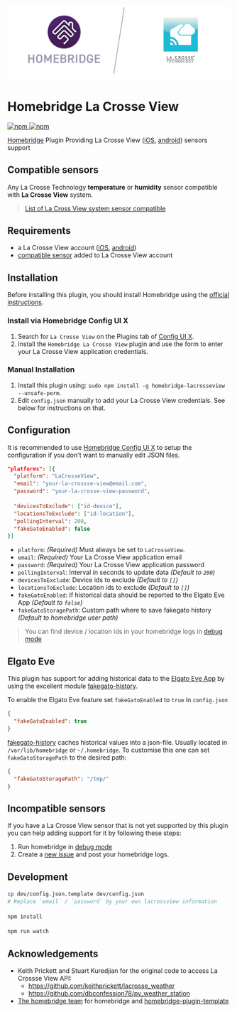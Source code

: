 <p align="center">
  <img src="logo.png" />
</p>

# Homebridge La Crosse View

[![npm](https://badgen.net/npm/v/homebridge-lacrosseview) ![npm](https://badgen.net/npm/dt/homebridge-lacrosseview)](https://www.npmjs.com/package/homebridge-lacrosseview)

[Homebridge](https://homebridge.io) Plugin Providing La Crosse View ([iOS](https://apps.apple.com/app/la-crosse-view/id1006925791), [android](https://play.google.com/store/apps/details?id=com.lacrosseview.app)) sensors support

## Compatible sensors

Any La Crosse Technology **temperature** or **humidity** sensor compatible with **La Crosse View** system.

> [List of La Cross View system sensor compatible](https://www.lacrossetechnology.com/collections/lacrosse-view-connected)

## Requirements

- a La Crosse View account ([iOS](https://apps.apple.com/app/la-crosse-view/id1006925791), [android](https://play.google.com/store/apps/details?id=com.lacrosseview.app))
- [compatible sensor](#compatible%20sensors) added to La Crosse View account

## Installation

Before installing this plugin, you should install Homebridge using the [official instructions](https://github.com/homebridge/homebridge/wiki).

### Install via Homebridge Config UI X

1. Search for `La Crosse View` on the Plugins tab of [Config UI X](https://www.npmjs.com/package/homebridge-config-ui-x).
2. Install the `Homebridge La Crosse View` plugin and use the form to enter your La Crosse View application credentials.

### Manual Installation

1. Install this plugin using: `sudo npm install -g homebridge-lacrosseview --unsafe-perm`.
2. Edit `config.json` manually to add your La Crosse View credentials. See below for instructions on that.

## Configuration

It is recommended to use [Homebridge Config UI X](https://github.com/oznu/homebridge-config-ui-x) to setup the configuration if you don't want to manually edit JSON files.

```json
"platforms": [{
  "platform": "LaCrosseView",
  "email": "your-la-crossse-view@email.com",
  "password": "your-la-crosse-view-password",

  "devicesToExclude": ["id-device"],
  "locationsToExclude": ["id-location"],
  "pollingInterval": 200,
  "fakeGatoEnabled": false
}]
```

- `platform`: _(Required)_ Must always be set to `LaCrosseView`.
- `email`: _(Required)_ Your La Crosse View application email
- `password`: _(Required)_ Your La Crosse View application password
- `pollingInterval`: Interval in seconds to update data _(Default to `200`)_
- `devicesToExclude`: Device ids to exclude _(Default to `[]`)_
- `locationsToExclude`: Location ids to exclude _(Default to `[]`)_
- `fakeGatoEnabled`: If historical data should be reported to the Elgato Eve App _(Default to `false`)_
- `fakeGatoStoragePath`: Custom path where to save fakegato history _(Default to homebridge user path)_

> You can find device / location ids in your homebridge logs in [debug mode](https://github.com/homebridge/homebridge/wiki/Basic-Troubleshooting#debug-mode)

## Elgato Eve

This plugin has support for adding historical data to the [Elgato Eve App](https://itunes.apple.com/us/app/elgato-eve/id917695792) by using the excellent module [fakegato-history](https://github.com/simont77/fakegato-history).

To enable the Elgato Eve feature set `fakeGatoEnabled` to `true` in `config.json`

```json
{
  "fakeGatoEnabled": true
}
```

[fakegato-history](https://github.com/simont77/fakegato-history) caches historical values into a json-file.
Usually located in `/var/lib/homebridge` or `~/.homebridge`. To customise this one can set `fakeGatoStoragePath` to the desired path:

```json
{
  "fakeGatoStoragePath": "/tmp/"
}
```

## Incompatible sensors

If you have a La Crosse View sensor that is not yet supported by this plugin you can help adding support for it by following these steps:

1. Run homebridge in [debug mode](https://github.com/homebridge/homebridge/wiki/Basic-Troubleshooting#debug-mode)
2. Create a [new issue](https://github.com/GuiHash/homebridge-lacrosseview/issues/new) and post your homebridge logs.

## Development

```bash
cp dev/config.json.template dev/config.json
# Replace `email` / `password` by your own lacrossview information

npm install

npm run watch
```

## Acknowledgements

- Keith Prickett and Stuart Kuredjian for the original code to access La Crossse View API:
  - https://github.com/keithprickett/lacrosse_weather
  - https://github.com/dbconfession78/py_weather_station
- [The homebridge team](https://github.com/orgs/homebridge/people) for homebridge and [homebridge-plugin-template](https://github.com/homebridge/homebridge-plugin-template)
